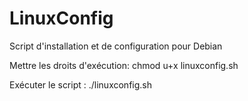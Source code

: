 # LinuxConfig
Script d'installation et de configuration pour Debian

Mettre les droits d'exécution:
chmod u+x linuxconfig.sh

Exécuter le script :
./linuxconfig.sh
